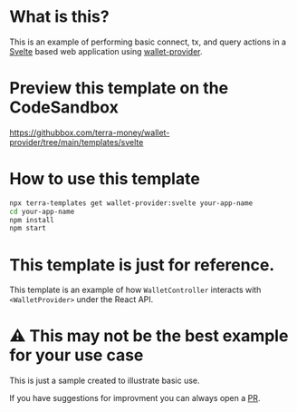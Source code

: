 # What is this?

This is an example of performing basic connect, tx, and query actions in a [Svelte](https://svelte.dev/) based web application using [wallet-provider](https://www.npmjs.com/package/@terra-money/wallet-provider).

# Preview this template on the CodeSandbox

<https://githubbox.com/terra-money/wallet-provider/tree/main/templates/svelte>

# How to use this template

```sh
npx terra-templates get wallet-provider:svelte your-app-name
cd your-app-name
npm install
npm start
```

# This template is just for reference.

This template is an example of how `WalletController` interacts with `<WalletProvider>` under the React API.

# ⚠️ This may not be the best example for your use case

This is just a sample created to illustrate basic use.

If you have suggestions for improvment you can always open a [PR](https://github.com/terra-money/wallet-provider).